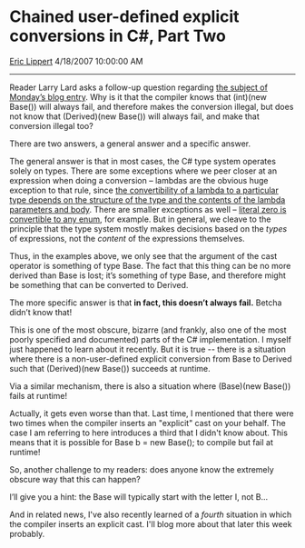 <div id="page">

# Chained user-defined explicit conversions in C\#, Part Two

[Eric Lippert](https://social.msdn.microsoft.com/profile/Eric%20Lippert) 4/18/2007 10:00:00 AM

-----

<div id="content">

<div class="mine">

Reader Larry Lard asks a follow-up question regarding [the subject of Monday’s blog entry](http://blogs.msdn.com/ericlippert/archive/2007/04/16/chained-user-defined-explicit-conversions-in-c.aspx). Why is it that the compiler knows that <span class="code">(int)(new Base())</span> will always fail, and therefore makes the conversion illegal, but does not know that <span class="code">(Derived)(new Base())</span> will always fail, and make that conversion illegal too?

There are two answers, a general answer and a specific answer.

The general answer is that in most cases, the C\# type system operates solely on types. There are some exceptions where we peer closer at an expression when doing a conversion – lambdas are the obvious huge exception to that rule, since [the convertibility of a lambda to a particular type depends on the structure of the type and the contents of the lambda parameters and body](http://blogs.msdn.com/ericlippert/archive/2007/01/10/lambda-expressions-vs-anonymous-methods-part-one.aspx). There are smaller exceptions as well – [literal zero is convertible to any enum](http://blogs.msdn.com/ericlippert/archive/2006/03/28/563282.aspx), for example. But in general, we cleave to the principle that the type system mostly makes decisions based on the *types* of expressions, not the *content* of the expressions themselves.

Thus, in the examples above, we only see that the argument of the cast operator is something of type <span class="code">Base</span>. The fact that this thing can be no more derived than <span class="code">Base</span> is lost; it’s something of type <span class="code">Base</span>, and therefore might be something that can be converted to <span class="code">Derived</span>.

The more specific answer is that **in fact, this doesn’t always fail.** Betcha didn’t know that\!

This is one of the most obscure, bizarre (and frankly, also one of the most poorly specified and documented) parts of the C\# implementation. I myself just happened to learn about it recently. But it is true -- there is a situation where there is a non-user-defined explicit conversion from <span class="code">Base</span> to <span class="code">Derived</span> such that <span class="code">(Derived)(new Base())</span> succeeds at runtime.

Via a similar mechanism, there is also a situation where <span class="code">(Base)(new Base())</span> fails at runtime\!

Actually, it gets even worse than that. Last time, I mentioned that there were two times when the compiler inserts an "explicit" cast on your behalf. The case I am referring to here introduces a third that I didn't know about. This means that it is possible for <span class="code">Base b = new Base();</span> to compile but fail at runtime\!

So, another challenge to my readers: does anyone know the extremely obscure way that this can happen?

I’ll give you a hint: the <span class="code">Base</span> will typically start with the letter <span class="code">I</span>, not <span class="code">B</span>...

And in related news, I've also recently learned of a *fourth* situation in which the compiler inserts an explicit cast. I'll blog more about that later this week probably.

</div>

</div>

</div>

